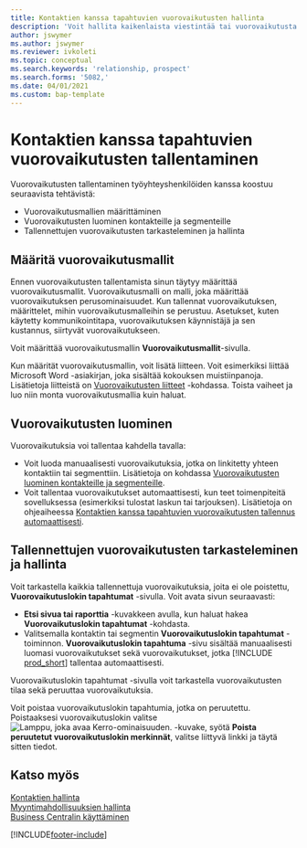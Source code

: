 ```yaml
---
title: Kontaktien kanssa tapahtuvien vuorovaikutusten hallinta
description: 'Voit hallita kaikenlaista viestintää tai vuorovaikutusta yrityksesi ja kontaktiesi välillä, kuten kirjeenvaihtoa, puheluja ja kokouksia.'
author: jswymer
ms.author: jswymer
ms.reviewer: ivkoleti
ms.topic: conceptual
ms.search.keywords: 'relationship, prospect'
ms.search.forms: '5082,'
ms.date: 04/01/2021
ms.custom: bap-template
---
```

# Kontaktien kanssa tapahtuvien vuorovaikutusten tallentaminen

Vuorovaikutusten tallentaminen työyhteyshenkilöiden kanssa koostuu seuraavista tehtävistä:

* Vuorovaikutusmallien määrittäminen  
* Vuorovaikutusten luominen kontakteille ja segmenteille  
* Tallennettujen vuorovaikutusten tarkasteleminen ja hallinta  

## Määritä vuorovaikutusmallit

Ennen vuorovaikutusten tallentamista sinun täytyy määrittää vuorovaikutusmallit. Vuorovaikutusmalli on malli, joka määrittää vuorovaikutuksen perusominaisuudet. Kun tallennat vuorovaikutuksen, määrittelet, mihin vuorovaikutusmalleihin se perustuu. Asetukset, kuten käytetty kommunikointitapa, vuorovaikutuksen käynnistäjä ja sen kustannus, siirtyvät vuorovaikutukseen.

Voit määrittää vuorovaikutusmallin **Vuorovaikutusmallit**-sivulla.

Kun määrität vuorovaikutusmallin, voit lisätä liitteen. Voit esimerkiksi liittää Microsoft Word -asiakirjan, joka sisältää kokouksen muistiinpanoja. Lisätietoja liitteistä on [Vuorovaikutusten liitteet](marketing-interaction-attachments.md) -kohdassa. Toista vaiheet ja luo niin monta vuorovaikutusmallia kuin haluat.  

## Vuorovaikutusten luominen

Vuorovaikutuksia voi tallentaa kahdella tavalla:

* Voit luoda manuaalisesti vuorovaikutuksia, jotka on linkitetty yhteen kontaktiin tai segmenttiin. Lisätietoja on kohdassa [Vuorovaikutusten luominen kontakteille ja segmenteille](marketing-how-create-interactions.md).  
* Voit tallentaa vuorovaikutukset automaattisesti, kun teet toimenpiteitä sovelluksessa (esimerkiksi tulostat laskun tai tarjouksen). Lisätietoja on ohjeaiheessa [Kontaktien kanssa tapahtuvien vuorovaikutusten tallennus automaattisesti](marketing-auto-record-interactions.md).

## Tallennettujen vuorovaikutusten tarkasteleminen ja hallinta

Voit tarkastella kaikkia tallennettuja vuorovaikutuksia, joita ei ole poistettu, **Vuorovaikutuslokin tapahtumat** -sivulla. Voit avata sivun seuraavasti:

* **Etsi sivua tai raporttia** -kuvakkeen avulla, kun haluat hakea **Vuorovaikutuslokin tapahtumat** -kohdasta.
* Valitsemalla kontaktin tai segmentin **Vuorovaikutuslokin tapahtumat** -toiminnon.
  **Vuorovaikutuslokin tapahtuma** -sivu sisältää manuaalisesti luomasi vuorovaikutukset sekä vuorovaikutukset, jotka [!INCLUDE [prod_short](includes/prod_short.md)] tallentaa automaattisesti.

Vuorovaikutuslokin tapahtumat -sivulla voit tarkastella vuorovaikutusten tilaa sekä peruuttaa vuorovaikutuksia.

Voit poistaa vuorovaikutuslokin tapahtumia, jotka on peruutettu. Poistaaksesi vuorovaikutuslokin valitse ![Lamppu, joka avaa Kerro-ominaisuuden.](media/ui-search/search_small.png "Kerro, mitä haluat tehdä") -kuvake, syötä **Poista peruutetut vuorovaikutuslokin merkinnät**, valitse liittyvä linkki ja täytä sitten tiedot.

## Katso myös

[Kontaktien hallinta](marketing-contacts.md)  
[Myyntimahdollisuuksien hallinta](marketing-manage-sales-opportunities.md)  
[Business Centralin käyttäminen](ui-work-product.md)  


[!INCLUDE[footer-include](includes/footer-banner.md)]